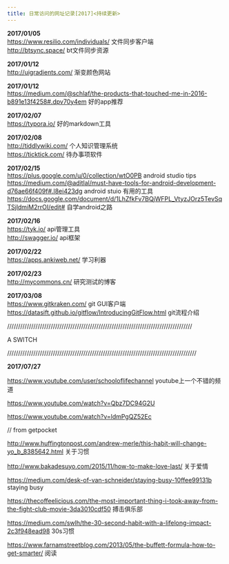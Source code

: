 ```yaml
---
title: 日常访问的网址记录[2017]<持续更新>
---
```


**2017/01/05**  
https://www.resilio.com/individuals/ 文件同步客户端  
http://btsync.space/  bt文件同步资源

**2017/01/12**    
http://uigradients.com/ 渐变颜色网站

**2017/01/12**    
https://medium.com/@schlaf/the-products-that-touched-me-in-2016-b891e13f4258#.dpv70y4em   好的app推荐

**2017/02/07**  
https://typora.io/ 好的markdown工具   

**2017/02/08**  
http://tiddlywiki.com/  个人知识管理系统  
https://ticktick.com/  待办事项软件  

**2017/02/15**  
https://plus.google.com/u/0/collection/wtO0PB android studio tips
https://medium.com/@aditlal/must-have-tools-for-android-development-d76ae66f409f#.l8ei423dg  android stuio 有用的工具
https://docs.google.com/document/d/1LhZfkFv7BQjWFPL_VtyzJOrz5TevSqTSjldmiM2rrOI/edit# 自学android之路

**2017/02/16**  
https://tyk.io/  api管理工具  
http://swagger.io/ api框架

**2017/02/22**  
https://apps.ankiweb.net/ 学习利器    

**2017/02/23**  
http://mycommons.cn/  研究测试的博客

**2017/03/08**     
https://www.gitkraken.com/  git GUI客户端  
https://datasift.github.io/gitflow/IntroducingGitFlow.html git流程介绍   

/////////////////////////////////////////////////////////////////////////////////////

A SWITCH 

///////////////////////////////////////////////////////////////////////////////////////

**2017/07/27**

https://www.youtube.com/user/schooloflifechannel     youtube上一个不错的频道

https://www.youtube.com/watch?v=Qbz7DC94G2U 

https://www.youtube.com/watch?v=ldmPgQZ52Ec 

// from getpocket

http://www.huffingtonpost.com/andrew-merle/this-habit-will-change-yo_b_8385642.html  关于习惯

http://www.bakadesuyo.com/2015/11/how-to-make-love-last/   关于爱情

https://medium.com/desk-of-van-schneider/staying-busy-10ffee99131b staying busy

https://thecoffeelicious.com/the-most-important-thing-i-took-away-from-the-fight-club-movie-3da3010cdf50 搏击俱乐部

https://medium.com/swlh/the-30-second-habit-with-a-lifelong-impact-2c3f948ead98 30s习惯

https://www.farnamstreetblog.com/2013/05/the-buffett-formula-how-to-get-smarter/ 阅读